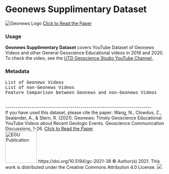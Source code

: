 <h1> Geonews Supplimentary Dataset </h1> 
<img src="https://static.wixstatic.com/media/899be9_73df595b5b884dab86e961efbe8bca1c~mv2.png/v1/fill/w_450,h_123,al_c,q_85,usm_0.66_1.00_0.01,enc_auto/utd%20geonews.png" alt="Geonews Logo">
<a href="https://gc.copernicus.org/preprints/gc-2021-38/"> Click to Read the Paper </a>

<h3> Usage </h3>
<b>Geonews Supplimentary Dataset</b> covers YouTube Dataset of Geonews Videos and other General Geoscience Educational videos in 2018 and 2020. To check the video, see the <a href="https://www.youtube.com/c/UTDGEOSCIENCESTUDIO2021">  UTD Geoscience Studio YouTube Channel </a>. 

<h3> Metadata </h3>
<pre>
List of Geonews Videos
List of non-Geonews Videos
Feature Comparison between Geonews and non-Geonews Videos

</pre>

<div>
------------------------------------------------------------------------<br>
If you have used this dataset, please cite the paper: Wang, N., Clowdus, Z., Sealander, A., & Stern, R. (2021). Geonews: Timely Geoscience Educational YouTube Videos about Recent Geologic Events. Geoscience Communication Discussions, 1-26. <a href="https://gc.copernicus.org/preprints/gc-2021-38/"> Click to Read the Paper </a>
    </div>

<img src="https://www.geoscience-communication.net/graphic_egu_claim_logo_blue.png" alt="EGU Publication" width=100px>
https://doi.org/10.5194/gc-2021-38
© Author(s) 2021. This work is distributed under
the Creative Commons Attribution 4.0 License.
<img src="https://www.geoscience-communication.net/licenceIcon_16.png">

